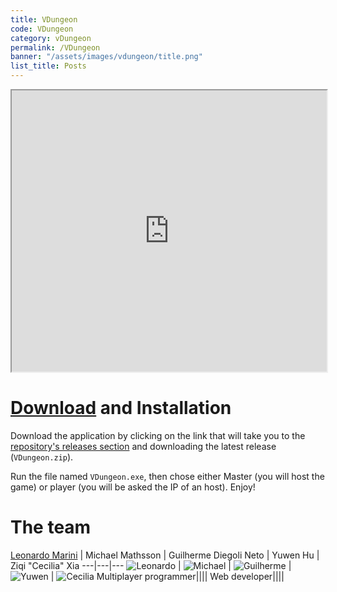 ```yaml
---
title: VDungeon
code: VDungeon
category: vDungeon
permalink: /VDungeon
banner: "/assets/images/vdungeon/title.png"
list_title: Posts
---
```


<iframe src="https://drive.google.com/file/d/1vWwAvstuZiCn9L2g9PVEvxkBK_8MLckx/preview" width="100%" height="450px" allowfullscreen></iframe>

# [Download](https://github.com/Bamarin/AGI20_Group05_VDungeon/releases) and Installation
Download the application by clicking on the link that will take you to the [repository's releases section](https://github.com/Bamarin/AGI20_Group05_VDungeon/releases) and downloading the latest release (`VDungeon.zip`).

Run the file named `VDungeon.exe`, then chose either Master (you will host the game) or player (you will be asked the IP of an host).
Enjoy!

# The team

[Leonardo Marini](/VDungeon/leonardo) | Michael Mathsson | Guilherme Diegoli Neto | Yuwen Hu | Ziqi "Cecilia" Xia
---|---|---
![Leonardo][leonardo] | ![Michael][michael] | ![Guilherme][guilherme] | ![Yuwen][yuwen] | ![Cecilia][cecilia]
Multiplayer programmer||||
Web developer||||



[leonardo]: /assets/images/vdungeon/leonardo.jpg
[michael]: /assets/images/vdungeon/michael.jpg
[guilherme]: /assets/images/vdungeon/guilherme.jpg
[yuwen]: /assets/images/vdungeon/yuwen.jpg
[cecilia]: /assets/images/vdungeon/cecilia.jpg




